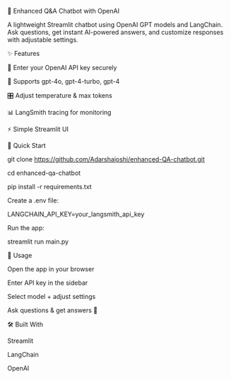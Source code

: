 🧠 Enhanced Q&A Chatbot with OpenAI

A lightweight Streamlit chatbot using OpenAI GPT models and LangChain. Ask questions, get instant AI-powered answers, and customize responses with adjustable settings.

✨ Features

🔑 Enter your OpenAI API key securely 

🤖 Supports gpt-4o, gpt-4-turbo, gpt-4

🎛️ Adjust temperature & max tokens

📊 LangSmith tracing for monitoring

⚡ Simple Streamlit UI

🚀 Quick Start

git clone https://github.com/Adarshajoshi/enhanced-QA-chatbot.git

cd enhanced-qa-chatbot

pip install -r requirements.txt


Create a .env file:

LANGCHAIN_API_KEY=your_langsmith_api_key


Run the app:

streamlit run main.py

📖 Usage

Open the app in your browser

Enter API key in the sidebar

Select model + adjust settings

Ask questions & get answers 🎉

🛠️ Built With

Streamlit

LangChain

OpenAI
